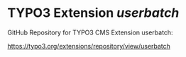 # TYPO3 Extension *userbatch*

GitHub Repository for TYPO3 CMS Extension userbatch:

https://typo3.org/extensions/repository/view/userbatch
